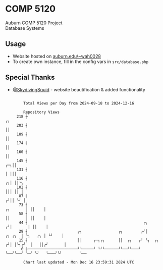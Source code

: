 # COMP 5120
Auburn COMP 5120 Project  
Database Systems

## Usage
- Website hosted on [auburn.edu/~wah0028](https://webhome.auburn.edu/~wah0028/)
- To create own instance, fill in the config vars in `src/database.php`

## Special Thanks
- [@SkydivingSquid](https://github.com/SkydivingSquid) - website beautification & added functionality

```

        Total Views per Day from 2024-09-18 to 2024-12-16

        Repository Views
     218 ┼                                                                                    ╭╮
     203 ┤                                                                                    ││
     189 ┤                                                                                    ││
     174 ┤                                                                                    ││
     160 ┤                                                                                    ││
     145 ┤                                                                                 ╭─╮││
     131 ┤                                                                                 │ │││
     116 ┤                                                                               ╭╮│ ││╰╮
     102 ┤                                                                               │││ ││ │
      87 ┤                                                                              ╭╯││ ╰╯ │
      73 ┤                                                                     ╭╮       │ ││    │
      58 ┤                                                                     ││       │ ││    │
      44 ┤                                                   ╭╮               ╭╯│       │ ││    │
      29 ┤                      ╭╮                ╭╮        ╭╯│        ╭╮ ╭╮  │ ╰╮   ╭╮ │ ╰╯    │
      15 ┤                      ││     ╭─╮╭╮      ││  ╭╮   ╭╯ ╰╮  ╭╮  ╭╯│ │╰╮╭╯  │   ││╭╯       │
       0 ┼──────────────────────╯╰─────╯ ╰╯╰──────╯╰──╯╰───╯   ╰──╯╰──╯ ╰─╯ ╰╯   ╰───╯╰╯        ╰──

        Chart last updated - Mon Dec 16 23:59:31 2024 UTC
        
```
